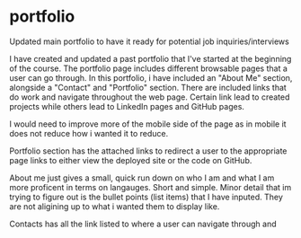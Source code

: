 # portfolio
Updated main portfolio to have it ready for potential job inquiries/interviews

I have created and updated a past portfolio that I've started at the beginning of the course. The portfolio page includes different browsable pages that a user can go through. In this portfolio, i have included an "About Me" section, alongside a "Contact" and "Portfolio" section. There are included links that do work and navigate throughout the web page. Certain link lead to created projects while others lead to LinkedIn pages and GitHub pages. 

I would need to improve more of the mobile side of the page as in mobile it does not reduce how i wanted it to reduce. 

Portfolio section has the attached links to redirect a user to the appropriate page links to either view the deployed site or the code on GitHub.

About me just gives a small, quick run down on who I am and what I am more proficent in terms on langauges. Short and simple. Minor detail that im trying to figure out is the bullet points (list items) that I have inputed. They are not aligining up to what i wanted them to display like.

Contacts has all the link listed to where a user can navigate through and 
